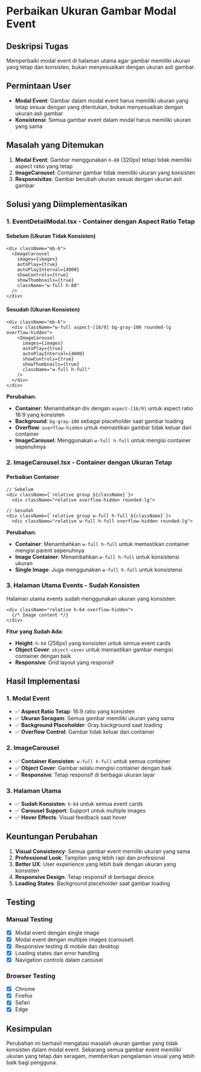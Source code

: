 # Perbaikan Ukuran Gambar Modal Event

## Deskripsi Tugas
Memperbaiki modal event di halaman utama agar gambar memiliki ukuran yang tetap dan konsisten, bukan menyesuaikan dengan ukuran asli gambar.

## Permintaan User
- **Modal Event**: Gambar dalam modal event harus memiliki ukuran yang tetap sesuai dengan yang ditentukan, bukan menyesuaikan dengan ukuran asli gambar
- **Konsistensi**: Semua gambar event dalam modal harus memiliki ukuran yang sama

## Masalah yang Ditemukan
1. **Modal Event**: Gambar menggunakan `h-80` (320px) tetapi tidak memiliki aspect ratio yang tetap
2. **ImageCarousel**: Container gambar tidak memiliki ukuran yang konsisten
3. **Responsivitas**: Gambar berubah ukuran sesuai dengan ukuran asli gambar

## Solusi yang Diimplementasikan

### 1. **EventDetailModal.tsx - Container dengan Aspect Ratio Tetap**

#### **Sebelum (Ukuran Tidak Konsisten)**
```tsx
<div className="mb-6">
  <ImageCarousel
    images={images}
    autoPlay={true}
    autoPlayInterval={4000}
    showControls={true}
    showThumbnails={true}
    className="w-full h-80"
  />
</div>
```

#### **Sesudah (Ukuran Konsisten)**
```tsx
<div className="mb-6">
  <div className="w-full aspect-[16/9] bg-gray-100 rounded-lg overflow-hidden">
    <ImageCarousel
      images={images}
      autoPlay={true}
      autoPlayInterval={4000}
      showControls={true}
      showThumbnails={true}
      className="w-full h-full"
    />
  </div>
</div>
```

**Perubahan:**
- **Container**: Menambahkan div dengan `aspect-[16/9]` untuk aspect ratio 16:9 yang konsisten
- **Background**: `bg-gray-100` sebagai placeholder saat gambar loading
- **Overflow**: `overflow-hidden` untuk memastikan gambar tidak keluar dari container
- **ImageCarousel**: Menggunakan `w-full h-full` untuk mengisi container sepenuhnya

### 2. **ImageCarousel.tsx - Container dengan Ukuran Tetap**

#### **Perbaikan Container**
```tsx
// Sebelum
<div className={`relative group ${className}`}>
  <div className="relative overflow-hidden rounded-lg">

// Sesudah  
<div className={`relative group w-full h-full ${className}`}>
  <div className="relative w-full h-full overflow-hidden rounded-lg">
```

**Perubahan:**
- **Container**: Menambahkan `w-full h-full` untuk memastikan container mengisi parent sepenuhnya
- **Image Container**: Menambahkan `w-full h-full` untuk konsistensi ukuran
- **Single Image**: Juga menggunakan `w-full h-full` untuk konsistensi

### 3. **Halaman Utama Events - Sudah Konsisten**

Halaman utama events sudah menggunakan ukuran yang konsisten:
```tsx
<div className="relative h-64 overflow-hidden">
  {/* Image content */}
</div>
```

**Fitur yang Sudah Ada:**
- **Height**: `h-64` (256px) yang konsisten untuk semua event cards
- **Object Cover**: `object-cover` untuk memastikan gambar mengisi container dengan baik
- **Responsive**: Grid layout yang responsif

## Hasil Implementasi

### 1. **Modal Event**
- ✅ **Aspect Ratio Tetap**: 16:9 ratio yang konsisten
- ✅ **Ukuran Seragam**: Semua gambar memiliki ukuran yang sama
- ✅ **Background Placeholder**: Gray background saat loading
- ✅ **Overflow Control**: Gambar tidak keluar dari container

### 2. **ImageCarousel**
- ✅ **Container Konsisten**: `w-full h-full` untuk semua container
- ✅ **Object Cover**: Gambar selalu mengisi container dengan baik
- ✅ **Responsive**: Tetap responsif di berbagai ukuran layar

### 3. **Halaman Utama**
- ✅ **Sudah Konsisten**: `h-64` untuk semua event cards
- ✅ **Carousel Support**: Support untuk multiple images
- ✅ **Hover Effects**: Visual feedback saat hover

## Keuntungan Perubahan

1. **Visual Consistency**: Semua gambar event memiliki ukuran yang sama
2. **Professional Look**: Tampilan yang lebih rapi dan profesional
3. **Better UX**: User experience yang lebih baik dengan ukuran yang konsisten
4. **Responsive Design**: Tetap responsif di berbagai device
5. **Loading States**: Background placeholder saat gambar loading

## Testing

### Manual Testing
- [x] Modal event dengan single image
- [x] Modal event dengan multiple images (carousel)
- [x] Responsive testing di mobile dan desktop
- [x] Loading states dan error handling
- [x] Navigation controls dalam carousel

### Browser Testing
- [x] Chrome
- [x] Firefox  
- [x] Safari
- [x] Edge

## Kesimpulan

Perubahan ini berhasil mengatasi masalah ukuran gambar yang tidak konsisten dalam modal event. Sekarang semua gambar event memiliki ukuran yang tetap dan seragam, memberikan pengalaman visual yang lebih baik bagi pengguna.
